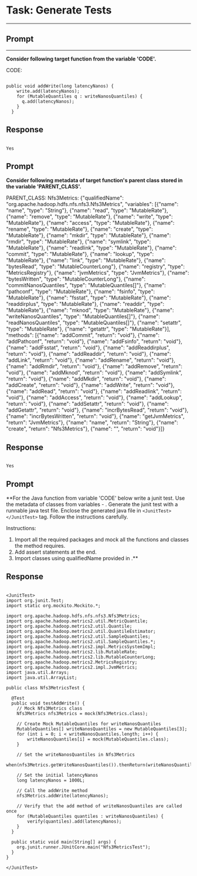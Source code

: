 # Task: Generate Tests

---

## Prompt

****

**Consider following target function from the variable 'CODE'.**

CODE:

```

public void addWrite(long latencyNanos) {
    write.add(latencyNanos);
    for (MutableQuantiles q : writeNanosQuantiles) {
      q.add(latencyNanos);
    }
  }

```

## Response

```

Yes

```

## Prompt

**Consider following metadata of target function's parent class stored in the variable 'PARENT_CLASS'.**


PARENT_CLASS: 
Nfs3Metrics: {"qualifiedName": "org.apache.hadoop.hdfs.nfs.nfs3.Nfs3Metrics", "variables": [{"name": "name", "type": "String"}, {"name": "read", "type": "MutableRate"}, {"name": "remove", "type": "MutableRate"}, {"name": "write", "type": "MutableRate"}, {"name": "access", "type": "MutableRate"}, {"name": "rename", "type": "MutableRate"}, {"name": "create", "type": "MutableRate"}, {"name": "mkdir", "type": "MutableRate"}, {"name": "rmdir", "type": "MutableRate"}, {"name": "symlink", "type": "MutableRate"}, {"name": "readlink", "type": "MutableRate"}, {"name": "commit", "type": "MutableRate"}, {"name": "lookup", "type": "MutableRate"}, {"name": "link", "type": "MutableRate"}, {"name": "bytesRead", "type": "MutableCounterLong"}, {"name": "registry", "type": "MetricsRegistry"}, {"name": "jvmMetrics", "type": "JvmMetrics"}, {"name": "bytesWritten", "type": "MutableCounterLong"}, {"name": "commitNanosQuantiles", "type": "MutableQuantiles[]"}, {"name": "pathconf", "type": "MutableRate"}, {"name": "fsinfo", "type": "MutableRate"}, {"name": "fsstat", "type": "MutableRate"}, {"name": "readdirplus", "type": "MutableRate"}, {"name": "readdir", "type": "MutableRate"}, {"name": "mknod", "type": "MutableRate"}, {"name": "writeNanosQuantiles", "type": "MutableQuantiles[]"}, {"name": "readNanosQuantiles", "type": "MutableQuantiles[]"}, {"name": "setattr", "type": "MutableRate"}, {"name": "getattr", "type": "MutableRate"}], "methods": [{"name": "addCommit", "return": "void"}, {"name": "addPathconf", "return": "void"}, {"name": "addFsinfo", "return": "void"}, {"name": "addFsstat", "return": "void"}, {"name": "addReaddirplus", "return": "void"}, {"name": "addReaddir", "return": "void"}, {"name": "addLink", "return": "void"}, {"name": "addRename", "return": "void"}, {"name": "addRmdir", "return": "void"}, {"name": "addRemove", "return": "void"}, {"name": "addMknod", "return": "void"}, {"name": "addSymlink", "return": "void"}, {"name": "addMkdir", "return": "void"}, {"name": "addCreate", "return": "void"}, {"name": "addWrite", "return": "void"}, {"name": "addRead", "return": "void"}, {"name": "addReadlink", "return": "void"}, {"name": "addAccess", "return": "void"}, {"name": "addLookup", "return": "void"}, {"name": "addSetattr", "return": "void"}, {"name": "addGetattr", "return": "void"}, {"name": "incrBytesRead", "return": "void"}, {"name": "incrBytesWritten", "return": "void"}, {"name": "getJvmMetrics", "return": "JvmMetrics"}, {"name": "name", "return": "String"}, {"name": "create", "return": "Nfs3Metrics"}, {"name": "<obinit>", "return": "void"}]}

## Response

```

Yes

```

## Prompt

**For the Java function from variable 'CODE' below write a junit test. Use the metadata of classes from variables - <META-DATA>. Generate the junit test with a runnable java test file. Enclose the generated java file in `<JunitTest></JunitTest>` tag. Follow the instructions carefully. 

Instructions: 
1. Import all the required packages and mock all the functions and classes the method requires. 
2. Add assert statements at the end. 
3. Import classes using qualifiedName provided in <META-DATA>.**

## Response

```

<JunitTest>
import org.junit.Test;
import static org.mockito.Mockito.*;

import org.apache.hadoop.hdfs.nfs.nfs3.Nfs3Metrics;
import org.apache.hadoop.metrics2.util.MetricQuantile;
import org.apache.hadoop.metrics2.util.Quantile;
import org.apache.hadoop.metrics2.util.QuantileEstimator;
import org.apache.hadoop.metrics2.util.SampleQuantiles;
import org.apache.hadoop.metrics2.util.SampleQuantiles.*;
import org.apache.hadoop.metrics2.impl.MetricsSystemImpl;
import org.apache.hadoop.metrics2.lib.MutableRate;
import org.apache.hadoop.metrics2.lib.MutableCounterLong;
import org.apache.hadoop.metrics2.MetricsRegistry;
import org.apache.hadoop.metrics2.impl.JvmMetrics;
import java.util.Arrays;
import java.util.ArrayList;

public class Nfs3MetricsTest {
  
  @Test
  public void testAddWrite() {
    // Mock Nfs3Metrics class
    Nfs3Metrics nfs3Metrics = mock(Nfs3Metrics.class);
    
    // Create Mock MutableQuantiles for writeNanosQuantiles
    MutableQuantiles[] writeNanosQuantiles = new MutableQuantiles[3];
    for (int i = 0; i < writeNanosQuantiles.length; i++) {
        writeNanosQuantiles[i] = mock(MutableQuantiles.class);
    }
    
    // Set the writeNanosQuantiles in Nfs3Metrics
    when(nfs3Metrics.getWriteNanosQuantiles()).thenReturn(writeNanosQuantiles);
    
    // Set the initial latencyNanos
    long latencyNanos = 1000L;
    
    // Call the addWrite method
    nfs3Metrics.addWrite(latencyNanos);
    
    // Verify that the add method of writeNanosQuantiles are called once
    for (MutableQuantiles quantiles : writeNanosQuantiles) {
        verify(quantiles).add(latencyNanos);
    }
  }
  
  public static void main(String[] args) {
    org.junit.runner.JUnitCore.main("Nfs3MetricsTest");
  }
}

</JunitTest>

```